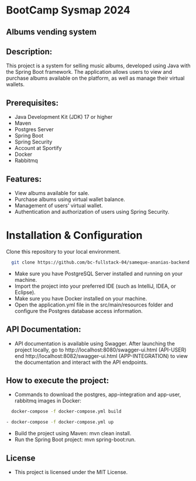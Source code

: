 # BootCamp Sysmap 2024
## Albums vending system

## Description:
This project is a system for selling music albums, developed using Java with the Spring Boot framework. The application allows users to view and purchase albums available on the platform, as well as manage their virtual wallets.

## Prerequisites:
- Java Development Kit (JDK) 17 or higher
- Maven
- Postgres Server
- Spring Boot
- Spring Security
- Account at Sportify
- Docker
- Rabbitmq
## Features:
- View albums available for sale.
- Purchase albums using virtual wallet balance.
- Management of users' virtual wallet.
- Authentication and authorization of users using Spring Security.
# Installation & Configuration
Clone this repository to your local environment.
```bash
  git clone https://github.com/bc-fullstack-04/sameque-ananias-backend
```
- Make sure you have PostgreSQL Server installed and running on your machine.
- Import the project into your preferred IDE (such as IntelliJ, IDEA, or Eclipse).
- Make sure you have Docker installed on your machine.
- Open the application.yml file in the src/main/resources folder and configure the Postgres database access information.
## API Documentation:
- API documentation is available using Swagger. After launching the project locally, go to http://localhost:8080/swagger-ui.html (API-USER) end http://localhost:8082/swagger-ui.html (APP-INTEGRATION) to view the documentation and interact with the API endpoints.
## How to execute the project:
- Commands to download the postgres, app-integration and app-user, rabbitmq images in Docker:
```bash
  docker-compose -f docker-compose.yml build
```
```bash
- docker-compose -f docker-compose.yml up
```
- Build the project using Maven: mvn clean install.
- Run the Spring Boot project: mvn spring-boot:run.
## License
- This project is licensed under the MIT License.
